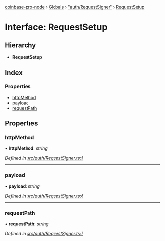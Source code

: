 [coinbase-pro-node](../README.md) › [Globals](../globals.md) › ["auth/RequestSigner"](../modules/_auth_requestsigner_.md) › [RequestSetup](_auth_requestsigner_.requestsetup.md)

# Interface: RequestSetup

## Hierarchy

- **RequestSetup**

## Index

### Properties

- [httpMethod](_auth_requestsigner_.requestsetup.md#httpmethod)
- [payload](_auth_requestsigner_.requestsetup.md#payload)
- [requestPath](_auth_requestsigner_.requestsetup.md#requestpath)

## Properties

### httpMethod

• **httpMethod**: _string_

_Defined in [src/auth/RequestSigner.ts:5](https://github.com/bennyn/coinbase-pro-node/blob/08c3f97/src/auth/RequestSigner.ts#L5)_

---

### payload

• **payload**: _string_

_Defined in [src/auth/RequestSigner.ts:6](https://github.com/bennyn/coinbase-pro-node/blob/08c3f97/src/auth/RequestSigner.ts#L6)_

---

### requestPath

• **requestPath**: _string_

_Defined in [src/auth/RequestSigner.ts:7](https://github.com/bennyn/coinbase-pro-node/blob/08c3f97/src/auth/RequestSigner.ts#L7)_
